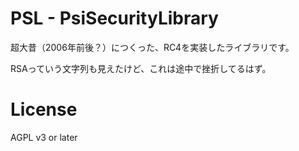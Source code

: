 PSL - PsiSecurityLibrary
====
超大昔（2006年前後？）につくった、RC4を実装したライブラリです。

RSAっていう文字列も見えたけど、これは途中で挫折してるはず。

License
====
AGPL v3 or later

